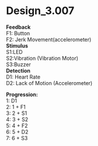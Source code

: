 # Design_3.007  
**Feedback**  
F1: Button  
F2: Jerk Movement(accelerometer)  
**Stimulus**  
S1:LED  
S2:Vibration (Vibration Motor)  
S3:Buzzer  
**Detection**  
D1: Heart Rate  
D2: Lack of Motion (Accelerometer)  

**Progression:**  
1: D1  
2: 1 + F1  
3: 2 + S1  
4: 3 + S2  
5: 4 + F2  
6: 5 + D2  
7: 6 + S3  
